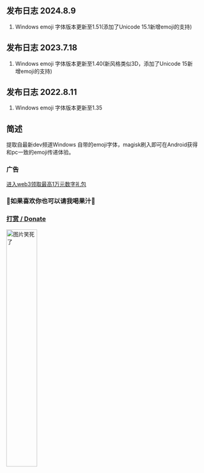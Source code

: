 ﻿## 发布日志 2024.8.9
1. Windows emoji 字体版本更新至1.51(添加了Unicode 15.1新增emoji的支持)
 ## 发布日志 2023.7.18
1. Windows emoji 字体版本更新至1.40(新风格类似3D，添加了Unicode 15新增emoji的支持)
## 发布日志 2022.8.11
1. Windows emoji 字体版本更新至1.35

##  简述
提取自最新dev频道Windows 自带的emoji字体，magisk刷入即可在Android获得和pc一致的emoji传递体验。

### 广告
[进入web3领取最高1万元数字礼包](https://ozingi.github.io/html/AD/crypto.html)
### 🥰如果喜欢你也可以请我喝果汁🥰
### [打赏 / Donate](https://ozingi.github.io/img/payment/Alipay.jpg)
<img alt="图片笑死了" style="width:40% " src="https://ozingi.github.io/img/payment/Alipay.jpg"/>
